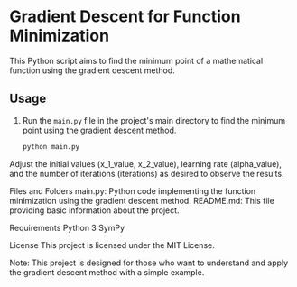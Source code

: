 # Gradient Descent for Function Minimization

This Python script aims to find the minimum point of a mathematical function using the gradient descent method.

## Usage

1. Run the `main.py` file in the project's main directory to find the minimum point using the gradient descent method.

   ```bash
   python main.py
Adjust the initial values (x_1_value, x_2_value), learning rate (alpha_value), and the number of iterations (iterations) as desired to observe the results.

Files and Folders
main.py: Python code implementing the function minimization using the gradient descent method.
README.md: This file providing basic information about the project.

Requirements
Python 3
SymPy

License
This project is licensed under the MIT License.

Note: This project is designed for those who want to understand and apply the gradient descent method with a simple example.
